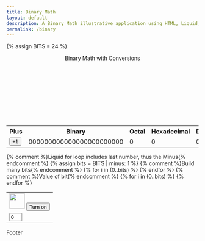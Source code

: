 ```yaml
---
title: Binary Math
layout: default
description: A Binary Math illustrative application using HTML, Liquid, and JavaScript.
permalink: /binary
---
```


<!-- Hack 1: add a character display to text when 8 bits, determine if printable or not printable -->
<!-- Hack 2: change to 24 bits and add a color code and display color when 24 bits, think about display on this one -->
<!-- Hack 3: do your own thing -->

{% assign BITS = 24 %}

<div class="container bg-primary justify-content-md-center">
    <header class="pb-3 mb-4 border-bottom border-primary text-dark">
        <span class="fs-4">Binary Math with Conversions</span>
    </header>
    <div style="display: flex; align-items: center; justify-content: center; height: 48px;" id="color-code">
    </div>
    <div style="display: flex; align-items: center; justify-content: center; height: 48px;" id="hexa">
    </div>
    <div class="row justify-content-md-center">
        <div class="col-8">
            <table class="table">
            <tr id="table">
                <th>Plus</th>
                <th>Binary</th>
                <th>Octal</th>
                <th>Hexadecimal</th>
                <th>Decimal</th>
                <th>Minus</th>
            </tr>
            <tr>
                <td><button type="button" id="add1" onclick="add(1)">+1</button></td>
                <td id="binary">000000000000000000000000</td>
                <td id="octal">0</td>
                <td id="hexadecimal">0</td>
                <td id="decimal">0</td>
                <td><button type="button" id="sub1" onclick="add(-1)">-1</button></td>
            </tr>
            </table>
        </div>
        <div class="col-12">
            {% comment %}Liquid for loop includes last number, thus the Minus{% endcomment %}
            {% assign bits = BITS | minus: 1 %} 
            <table class="table" style="">
            <tr>
                {% comment %}Build many bits{% endcomment %}
                {% for i in (0..bits) %}
                <td><img class="img-responsive py-3" id="bulb{{ i }}" src="" alt="" width="40" height="Auto">
                    <button type="button" id="butt{{ i }}" onclick="javascript:toggleBit({{ i }})">Turn on</button>
                </td>
                {% endfor %}
            </tr>
            <tr>
                {% comment %}Value of bit{% endcomment %}
                {% for i in (0..bits) %}
                <td><input type='text' id="digit{{ i }}" Value="0" size="1" readonly></td>
                {% endfor %}
            </tr>
            </table>
        </div>
    </div>
</div>


<script>
const BITS = {{ BITS }};
const MAX = 2 ** BITS - 1;
const MSG_ON = "Turn on";
const IMAGE_ON = "https://cdn.pixabay.com/photo/2019/09/29/22/06/light-bulb-4514505__340.jpg";
const MSG_OFF = "Turn off";
const IMAGE_OFF = "https://encrypted-tbn0.gstatic.com/images?q=tbn:ANd9GcS1KKiw37bo5x7M3Kf1j-BK4m4yKEGym3H9gQ&usqp=CAU"

let RGB = Math.floor(Math.random()*16777215).toString(16); 
document.getElementById("color-code").style.backgroundColor = RGB;

// return string with current value of each bit
function getBits() {
    let bits = "";
    for (let i = 0; i < BITS; i++) {
        bits = bits + document.getElementById('digit' + i).value;
    }
    return bits;
}
// setter for DOM values
function setConversions(binary) {
    document.getElementById('binary').innerHTML = binary;
    // Octal conversion
    document.getElementById('octal').innerHTML = parseInt(binary, 2).toString(8);
    // Hexadecimal conversion
    document.getElementById('hexadecimal').innerHTML = parseInt(binary, 2).toString(16);
    // Decimal conversion
    document.getElementById('decimal').innerHTML = parseInt(binary, 2).toString();
}
//
function decimal_2_base(decimal, base) {
    let conversion = "";
    // loop to convert to base
    do {
        let digit = decimal % base;
        conversion = "" + digit + conversion; // what does this do?
        decimal = ~~(decimal / base);         // what does this do?
    } while (decimal > 0);                  // why while at the end? what is ~~?
    // loop to pad with zeros
    if (base === 2) {                        // only pad for binary conversions
        for (let i = 0; conversion.length < BITS; i++) {
            conversion = "0" + conversion;
        }
    }
    return conversion;
}

// toggle selected bit and recalculate
function toggleBit(i) {
    //alert("Digit action: " + i );
    const dig = document.getElementById('digit' + i);
    const image = document.getElementById('bulb' + i);
    const butt = document.getElementById('butt' + i);
    // Change digit and visual
    if (image.src.match(IMAGE_ON)) {
        dig.value = 0;
        image.src = IMAGE_OFF;
        butt.innerHTML = MSG_ON;
    } else {
        dig.value = 1;
        image.src = IMAGE_ON;
        butt.innerHTML = MSG_OFF;
    }
    // Binary numbers
    const binary = getBits();
    setConversions(binary);

    RGB = Math.floor(Math.random()*16777215).toString(16);

    document.getElementById("color-code").style.backgroundColor = "#" + RGB;

    document.getElementById("hexa").style.backgroundColor = document.getElementbyId("hexadecimal").innerHTML
}
// add is positive integer, subtract is negative integer
function add(n) {
    let binary = getBits();
    // convert to decimal and do math
    let decimal = parseInt(binary, 2);
    if (n > 0) {  // PLUS
        decimal = MAX === decimal ? 0 : decimal += n; // OVERFLOW or PLUS
    } else {     // MINUS
        decimal = 0 === decimal ? MAX : decimal += n; // OVERFLOW or MINUS
    }
    // convert the result back to binary
    binary = decimal_2_base(decimal, 2);
    // update conversions
    setConversions(binary);
    // update bits
    for (let i = 0; i < binary.length; i++) {
        let digit = binary.substr(i, 1);
        document.getElementById('digit' + i).value = digit;
        if (digit === "1") {
            document.getElementById('bulb' + i).src = IMAGE_ON;
            document.getElementById('butt' + i).innerHTML = MSG_OFF;
        } else {
            document.getElementById('bulb' + i).src = IMAGE_OFF;
            document.getElementById('butt' + i).innerHTML = MSG_ON;
        }
    }
}

function octal(i) {
    const octal_dig = document.getElementById('octal-digit' + i);
    const octal_input = document.getElementById('octal-input' + i);

    let decimal_value = parseInt(octal_input.textContent, 8).toString()

    octal_dig.textContent = decimal_value
}
</script>
Footer